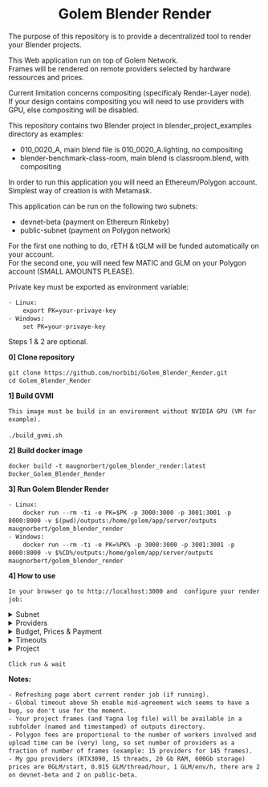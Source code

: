 <div align="center">
	<h1>Golem Blender Render</h1>
</div>

The purpose of this repository is to provide a decentralized tool to render your Blender projects.

This Web application run on top of Golem Network.  
Frames will be rendered on remote providers selected by hardware ressources and prices.

Current limitation concerns compositing (specificaly Render-Layer node).  
If your design contains compositing you will need to use providers with GPU, else compositing will be disabled.

This repository contains two Blender project in blender_project_examples directory as examples:  

- 010_0020_A, main blend file is 010_0020_A.lighting, no compositing
- blender-benchmark-class-room, main blend is classroom.blend, with compositing

In order to run this application you will need an Ethereum/Polygon account.  
Simplest way of creation is with Metamask.

This application can be run on the following two subnets:  

- devnet-beta (payment on Ethereum Rinkeby)
- public-subnet (payment on Polygon network)

For the first one nothing to do, rETH & tGLM will be funded automatically on your account.  
For the second one, you will need few MATIC and GLM on your Polygon account (SMALL AMOUNTS PLEASE).

Private key must be exported as environment variable:

	- Linux:
		export PK=your-privaye-key
	- Windows:
		set PK=your-privaye-key

Steps 1 & 2 are optional.

**0] Clone repository**

	git clone https://github.com/norbibi/Golem_Blender_Render.git
	cd Golem_Blender_Render

**1] Build GVMI**

	This image must be build in an environment without NVIDIA GPU (VM for example).

	./build_gvmi.sh

**2] Build docker image**

	docker build -t maugnorbert/golem_blender_render:latest Docker_Golem_Blender_Render

**3] Run Golem Blender Render**

	- Linux:
		docker run --rm -ti -e PK=$PK -p 3000:3000 -p 3001:3001 -p 8000:8000 -v $(pwd)/outputs:/home/golem/app/server/outputs maugnorbert/golem_blender_render
	- Windows:
		docker run --rm -ti -e PK=%PK% -p 3000:3000 -p 3001:3001 -p 8000:8000 -v $%CD%/outputs:/home/golem/app/server/outputs maugnorbert/golem_blender_render

**4] How to use**

	In your browser go to http://localhost:3000 and  configure your render job:

<details>
<summary>Subnet</summary>
	
	- Select wanted subnet.
<p align="center">
	<img src="screenshots/subnet.PNG" width="50%"> 
</p>
</details>

<details>
<summary>Providers</summary>

	- Select hardware ressources of providers (threads, RAM, storage).
	- Specify how many workers you want to use.
	- Select GPU if needed/wanted.
<p align="center">
	<img src="screenshots/providers.PNG" width="50%"> 
</p>
</details>

<details>
<summary>Budget, Prices & Payment</summary>
	
	- Set the maximum budget you allow for this job (job will be cancelled if reached).
	- If enable, set the payment interval you allow.
	- Set your maximum prices (start, thread & env).
<p align="center">
	<img src="screenshots/prices.PNG" width="50%"> 
</p>
</details>

<details>
<summary>Timeouts</summary>
	
	- Set your global timeout (time needed that you estimate to render all frames, job will be cancelled if reached).
	- Set your upload timeout (time to upload your design to providers, it depends on provider's internet link quality).
	- Set your render timeout (time to render one frame, it depends on provider's ressources and design complexity).
<p align="center">
	<img src="screenshots/timeouts.PNG" width="50%"> 
</p>
</details>

<details>
<summary>Project</summary>
	
	- Select your project folder.
	- Select main blend file of your project in the blend file list.
	- Select frames to render with the slide range.
<p align="center">
	<img src="screenshots/project.PNG" width="50%"> 
</p>
</details>

	Click run & wait

**Notes:**

	- Refreshing page abort current render job (if running).  
	- Global timeout above 5h enable mid-agreement wich seems to have a bug, so don't use for the moment.  
	- Your project frames (and Yagna log file) will be available in a subfolder (named and timestamped) of outputs directory.  
	- Polygon fees are proportional to the number of workers involved and upload time can be (very) long, so set number of providers as a fraction of number of frames (example: 15 providers for 145 frames).
	- My gpu providers (RTX3090, 15 threads, 20 Gb RAM, 600Gb storage) prices are 0GLM/start, 0.015 GLM/thread/hour, 1 GLM/env/h, there are 2 on devnet-beta and 2 on public-beta.  
